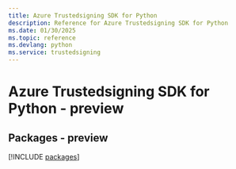 ```yaml
---
title: Azure Trustedsigning SDK for Python
description: Reference for Azure Trustedsigning SDK for Python
ms.date: 01/30/2025
ms.topic: reference
ms.devlang: python
ms.service: trustedsigning
---
```

# Azure Trustedsigning SDK for Python - preview
## Packages - preview
[!INCLUDE [packages](trustedsigning-index.md)]